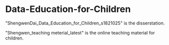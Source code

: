 # Data-Education-for-Children

"ShengwenDai_Data_Education_for_Children_s1821025" is the disserstation.

"Shengwen_teaching meterial_latest" is the online teaching material for children.
